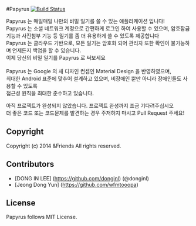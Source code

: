 #Papyrus  [![Build Status](https://travis-ci.org/donginl/Papyrus.svg?branch=master)](https://travis-ci.org/donginl/Papyrus)

Papyrus 는 매일매일 나만의 비밀 일기를 쓸 수 있는 애플리케이션 입니다!<br>
Papyrus 는 소셜 네트워크 계정으로 간편하게 로그인 하여 사용할 수 있으며, 암호잠금 기능과 사진첨부 기능 등 일기를 좀 더 유용하게 쓸 수 있도록 제공합니다<br>
Papyrus 는 클라우드 기반으로, 모든 일기는 암호화 되어 관리자 또한 확인이 불가능하며 언제든지 백업을 할 수 있습니다.<br>
이제 당신의 비밀 일기를 Papyrus 로 써보세요<br><br>
Papyrus 는 Google 의 새 디자인 컨셉인 Material Design 을 반영하였으며,<br>
최대한 Android 표준에 맞추어 설계하고 있으며, 비장애인 뿐만 아니라 장애인들도 사용할 수 있도록<br>
접근성 원칙을 최대한 준수하고 있습니다.

아직 프로젝트가 완성되지 않았습니다. 프로젝트 완성까지 조금 기다려주십시오<br>
더 좋은 코드 또는 코드문제를 발견하는 경우 주저하지 마시고 Pull Request 주세요!

## Copyright

Copyright (c) 2014 &amp;Friends All rights reserved.

## Contributors
* [DONG IN LEE] (https://github.com/donginl) (@donginl)
* [Jeong Dong Yun] (https://github.com/wfmtooopa)

## License

Papyrus follows MIT License.
